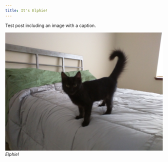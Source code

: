 ```yaml
---
title: It's Elphie!
---
```

Test post including an image with a caption.

![It's Elphie!](/assets/img/posts/elphie.jpg)
*Elphie!*